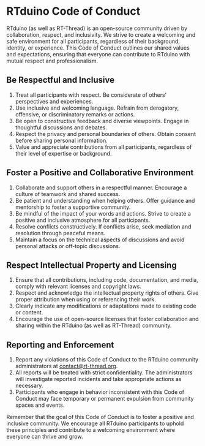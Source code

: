 # RTduino Code of Conduct

RTduino (as well as RT-Thread) is an open-source community driven by collaboration, respect, and inclusivity. We strive to create a welcoming and safe environment for all participants, regardless of their background, identity, or experience. This Code of Conduct outlines our shared values and expectations, ensuring that everyone can contribute to RTduino with mutual respect and professionalism.

## Be Respectful and Inclusive

1. Treat all participants with respect. Be considerate of others' perspectives and experiences.
2. Use inclusive and welcoming language. Refrain from derogatory, offensive, or discriminatory remarks or actions.
3. Be open to constructive feedback and diverse viewpoints. Engage in thoughtful discussions and debates.
4. Respect the privacy and personal boundaries of others. Obtain consent before sharing personal information.
5. Value and appreciate contributions from all participants, regardless of their level of expertise or background.


## Foster a Positive and Collaborative Environment

1. Collaborate and support others in a respectful manner. Encourage a culture of teamwork and shared success.
2. Be patient and understanding when helping others. Offer guidance and mentorship to foster a supportive community.
3. Be mindful of the impact of your words and actions. Strive to create a positive and inclusive atmosphere for all participants.
4. Resolve conflicts constructively. If conflicts arise, seek mediation and resolution through peaceful means.
5. Maintain a focus on the technical aspects of discussions and avoid personal attacks or off-topic discussions.

## Respect Intellectual Property and Licensing

1. Ensure that all contributions, including code, documentation, and media, comply with relevant licenses and copyright laws.
2. Respect and acknowledge the intellectual property rights of others. Give proper attribution when using or referencing their work.
3. Clearly indicate any modifications or adaptations made to existing code or content.
4. Encourage the use of open-source licenses that foster collaboration and sharing within the RTduino (as well as RT-Thread) community.


## Reporting and Enforcement

1. Report any violations of this Code of Conduct to the RTduino community administrators at contact@rt-thread.org.
2. All reports will be treated with strict confidentiality. The administrators will investigate reported incidents and take appropriate actions as necessary.
3. Participants who engage in behavior inconsistent with this Code of Conduct may face temporary or permanent expulsion from community spaces and events.


Remember that the goal of this Code of Conduct is to foster a positive and inclusive community. We encourage all RTduino participants to uphold these principles and contribute to a welcoming environment where everyone can thrive and grow.
